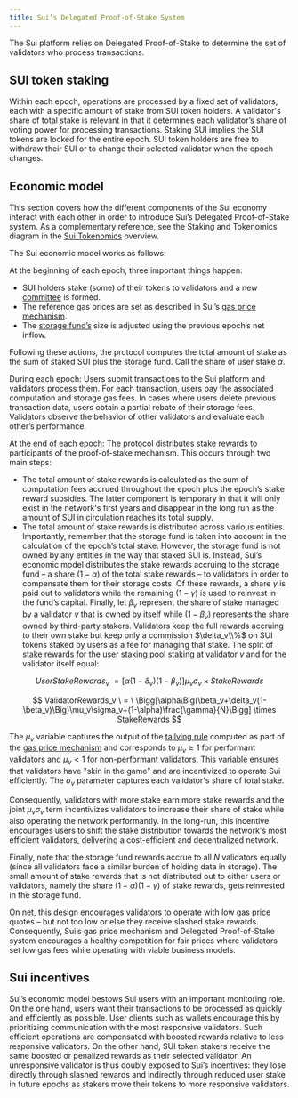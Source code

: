 ```yaml
---
title: Sui’s Delegated Proof-of-Stake System
---
```


The Sui platform relies on Delegated Proof-of-Stake to determine the set of validators who process transactions. 

## SUI token staking

Within each epoch, operations are processed by a fixed set of validators, each with a specific amount of stake from SUI token holders. A validator's share of total stake is relevant in that it determines each validator’s share of voting power for processing transactions. Staking SUI implies the SUI tokens are locked for the entire epoch. SUI token holders are free to withdraw their SUI or to change their selected validator when the epoch changes.

## Economic model

This section covers how the different components of the Sui economy interact with each other in order to introduce Sui’s Delegated Proof-of-Stake system. As a complementary reference, see the Staking and Tokenomics diagram in the [Sui Tokenomics](../tokenomics/index.md) overview.

The Sui economic model works as follows:

At the beginning of each epoch, three important things happen:
 * SUI holders stake (some) of their tokens to validators and a new [committee](../architecture/validators#committees) is formed. 
 * The reference gas prices are set as described in Sui’s [gas price mechanism](gas-pricing.md).
 * The [storage fund’s](storage-fund.md) size is adjusted using the previous epoch’s net inflow.
  
Following these actions, the protocol computes the total amount of stake as the sum of staked SUI plus the storage fund. Call the share of user stake $\alpha$.

During each epoch: Users submit transactions to the Sui platform and validators process them. For each transaction, users pay the associated computation and storage gas fees. In cases where users delete previous transaction data, users obtain a partial rebate of their storage fees. Validators observe the behavior of other validators and evaluate each other’s performance.

At the end of each epoch: The protocol distributes stake rewards to participants of the proof-of-stake mechanism. This occurs through two main steps:
 * The total amount of stake rewards is calculated as the sum of computation fees accrued throughout the epoch plus the epoch’s stake reward subsidies. The latter component is temporary in that it will only exist in the network's first years and disappear in the long run as the amount of SUI in circulation reaches its total supply.
 * The total amount of stake rewards is distributed across various entities. Importantly, remember that the storage fund is taken into account in the calculation of the epoch’s total stake. However, the storage fund is not owned by any entities in the way that staked SUI is. Instead, Sui’s economic model distributes the stake rewards accruing to the storage fund  – a share $(1-\alpha)$ of the total stake rewards – to validators in order to compensate them for their storage costs. Of these rewards, a share $\gamma$ is paid out to validators while the remaining $(1-\gamma)$ is used to reinvest in the fund’s capital. Finally, let $\beta_v$ represent the share of stake managed by a validator $v$ that is owned by itself while $(1-\beta_v)$ represents the share owned by third-party stakers. Validators keep the full rewards accruing to their own stake but keep only a commission $\delta_v\\%$ on SUI tokens staked by users as a fee for managing that stake. The split of stake rewards for the user staking pool staking at validator $v$ and for the validator itself equal: 

$$ UserStakeRewards_v \ = \Big[ \alpha(1-\delta_v)(1-\beta_v)\Big]\mu_v\sigma_v \times StakeRewards $$

$$ ValidatorRewards_v \ = \ \Bigg[\alpha\Big(\beta_v+\delta_v(1-\beta_v)\Big)\mu_v\sigma_v+(1-\alpha)\frac{\gamma}{N}\Bigg] \times StakeRewards $$

The $\mu_v$ variable captures the output of the [tallying rule](gas-pricing.md#tallying-rule) computed as part of the [gas price mechanism](gas-pricing.md) and corresponds to $\mu_v\geq1$ for performant validators and $\mu_v<1$ for non-performant validators. This variable ensures that validators have "skin in the game" and are incentivized to operate Sui efficiently. The $\sigma_v$ parameter captures each validator's share of total stake. 

Consequently, validators with more stake earn more stake rewards and the joint $\mu_v\sigma_v$ term incentivizes validators to increase their share of stake while also operating the network performantly. In the long-run, this incentive encourages users to shift the stake distribution towards the network's most efficient validators, delivering a cost-efficient and decentralized network.

Finally, note that the storage fund rewards accrue to all $N$ validators equally (since all validators face a similar burden of holding data in storage). The small amount of stake rewards that is not distributed out to either users or validators, namely the share $(1-\alpha)(1-\gamma)$ of stake rewards, gets reinvested in the storage fund.

On net, this design encourages validators to operate with low gas price quotes – but not too low or else they receive slashed stake rewards. Consequently, Sui’s gas price mechanism and Delegated Proof-of-Stake system encourages a healthy competition for fair prices where validators set low gas fees while operating with viable business models.

## Sui incentives

Sui’s economic model bestows Sui users with an important monitoring role. On the one hand, users want their transactions to be processed as quickly and efficiently as possible. User clients such as wallets encourage this by prioritizing communication with the most responsive validators. Such efficient operations are compensated with boosted rewards relative to less responsive validators. On the other hand, SUI token stakers receive the same boosted or penalized rewards as their selected validator. An unresponsive validator is thus doubly exposed to Sui’s incentives: they lose directly through slashed rewards and indirectly through reduced user stake in future epochs as stakers move their tokens to more responsive validators.
